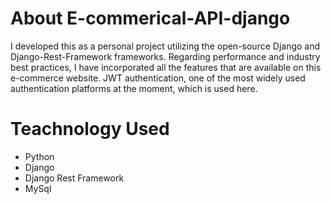 # About E-commerical-API-django
I developed this as a personal project utilizing the open-source Django and Django-Rest-Framework frameworks. Regarding performance and industry best practices, I have incorporated all the features that are available on this e-commerce website. JWT authentication, one of the most widely used authentication platforms at the moment, which is used here.
# Teachnology Used
* Python
* Django
* Django Rest Framework
* MySql




